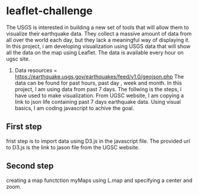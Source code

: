 # leaflet-challenge
The USGS is interested in building a new set of tools that will allow them to visualize their earthquake data. They collect a massive amount of data from all over the world each day, but they lack a meaningful way of displaying it. In this project, i am developing visualization using USGS data that will show all the data on the map using Leaflet.
The data is available every hour on ugsc site. 
 1. Data resources = https://earthquake.usgs.gov/earthquakes/feed/v1.0/geojson.php
The data can be found for past hours, past day , week and month. In this project, I am using data from past 7 days.
The follwing is the steps, i have used to make visualization.
  From UGSC website, I am copying a link to json life containing past 7 days earthquake data. 
  Using visual basics, I am coding javascript to achive the goal.
  ## First step
  frist step is to import data using D3.js in the javascript file.
  The provided url to D3.js is the link to jason file from the UGSC website.
  ## Second step
  creating a map functction myMaps using L.map and specifying a center and zoom. 
 
